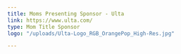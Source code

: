 ```yaml
---
title: Moms Presenting Sponsor - Ulta
link: https://www.ulta.com/
type: Mom Title Sponsor
logo: "/uploads/Ulta-Logo_RGB_OrangePop_High-Res.jpg"

---
```

